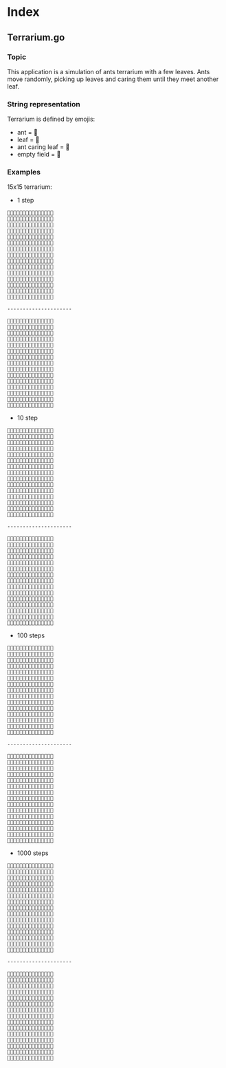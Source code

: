 # Index

## Terrarium.go

### Topic
This application is a simulation of ants terrarium with a few leaves.
Ants move randomly, picking up leaves and caring them until they meet another leaf.

### String representation
Terrarium is defined by emojis:
* ant = 🐜
* leaf = 🍃
* ant caring leaf = 🐞
* empty field = 🔲

### Examples

15x15 terrarium:
* 1 step
```text
🐜🔲🔲🔲🔲🔲🔲🔲🔲🔲🐜🔲🔲🔲🍃
🔲🍃🔲🔲🔲🔲🔲🔲🍃🔲🔲🔲🔲🔲🔲
🔲🔲🔲🔲🔲🔲🔲🔲🔲🔲🔲🔲🔲🔲🔲
🐜🔲🔲🐜🔲🔲🔲🔲🍃🔲🔲🔲🔲🔲🔲
🔲🍃🔲🔲🔲🔲🔲🔲🔲🔲🔲🔲🔲🔲🔲
🔲🔲🔲🔲🔲🔲🔲🔲🔲🔲🔲🔲🔲🔲🔲
🔲🔲🔲🔲🔲🔲🔲🔲🔲🔲🔲🔲🔲🔲🔲
🔲🔲🔲🔲🔲🔲🔲🐜🔲🔲🔲🔲🔲🔲🔲
🔲🔲🔲🔲🔲🔲🔲🔲🍃🔲🔲🔲🍃🔲🔲
🔲🔲🔲🍃🔲🔲🔲🔲🔲🔲🔲🔲🔲🔲🔲
🍃🔲🔲🔲🔲🔲🔲🐜🔲🔲🐜🔲🔲🔲🔲
🔲🔲🔲🔲🔲🔲🔲🔲🔲🔲🔲🔲🔲🔲🔲
🔲🔲🔲🔲🔲🔲🔲🔲🍃🔲🔲🔲🔲🔲🔲
🔲🔲🔲🔲🔲🔲🔲🔲🔲🔲🔲🔲🔲🔲🔲
🔲🔲🔲🔲🔲🔲🔲🔲🔲🔲🔲🔲🔲🔲🔲

---------------------

🔲🔲🔲🔲🔲🔲🔲🔲🔲🔲🔲🔲🔲🔲🍃
🔲🐞🔲🔲🔲🔲🔲🔲🍃🔲🔲🐜🔲🔲🔲
🔲🔲🔲🔲🔲🔲🔲🔲🔲🔲🔲🔲🔲🔲🔲
🔲🔲🔲🔲🔲🔲🔲🔲🍃🔲🔲🔲🔲🔲🔲
🔲🐞🔲🔲🐜🔲🔲🔲🔲🔲🔲🔲🔲🔲🔲
🔲🔲🔲🔲🔲🔲🔲🔲🔲🔲🔲🔲🔲🔲🔲
🔲🔲🔲🔲🔲🔲🔲🔲🔲🔲🔲🔲🔲🔲🔲
🔲🔲🔲🔲🔲🔲🔲🔲🔲🔲🔲🔲🔲🔲🔲
🔲🔲🔲🔲🔲🔲🔲🔲🐞🔲🔲🔲🍃🔲🔲
🔲🔲🔲🍃🔲🔲🔲🔲🔲🔲🔲🔲🔲🔲🔲
🍃🔲🔲🔲🔲🔲🔲🔲🔲🔲🔲🔲🔲🔲🔲
🔲🔲🔲🔲🔲🔲🔲🔲🐜🔲🔲🐜🔲🔲🔲
🔲🔲🔲🔲🔲🔲🔲🔲🍃🔲🔲🔲🔲🔲🔲
🔲🔲🔲🔲🔲🔲🔲🔲🔲🔲🔲🔲🔲🔲🔲
🔲🔲🔲🔲🔲🔲🔲🔲🔲🔲🔲🔲🔲🔲🔲
```

* 10 step
```text
🍃🔲🔲🔲🔲🔲🔲🔲🍃🔲🔲🔲🔲🔲🔲
🔲🔲🔲🔲🔲🔲🔲🔲🔲🔲🔲🔲🔲🔲🔲
🍃🔲🐜🔲🔲🔲🔲🔲🔲🔲🍃🔲🔲🔲🔲
🔲🔲🔲🔲🔲🔲🔲🔲🔲🔲🔲🔲🔲🔲🔲
🔲🔲🔲🔲🐜🔲🔲🔲🔲🔲🔲🔲🔲🔲🔲
🔲🔲🔲🔲🔲🔲🔲🔲🔲🔲🔲🔲🔲🔲🔲
🔲🔲🔲🔲🔲🔲🐜🔲🔲🔲🔲🔲🔲🔲🔲
🔲🔲🔲🔲🔲🔲🔲🍃🔲🔲🔲🍃🔲🔲🔲
🔲🔲🔲🔲🔲🔲🔲🐜🍃🔲🔲🔲🔲🍃🔲
🔲🔲🔲🔲🔲🔲🔲🔲🔲🔲🔲🔲🔲🔲🔲
🔲🔲🔲🔲🍃🔲🔲🔲🔲🔲🔲🔲🔲🔲🔲
🔲🔲🔲🔲🔲🔲🔲🔲🔲🔲🔲🔲🔲🔲🔲
🔲🔲🔲🔲🔲🔲🔲🔲🔲🔲🔲🔲🐜🔲🔲
🔲🔲🔲🔲🔲🔲🔲🔲🔲🔲🔲🔲🐜🍃🔲
🔲🔲🔲🔲🔲🔲🔲🔲🔲🔲🔲🔲🔲🐜🔲

---------------------

🍃🔲🔲🔲🔲🔲🔲🔲🍃🔲🔲🔲🔲🔲🔲
🔲🔲🔲🔲🔲🔲🔲🔲🔲🔲🔲🔲🔲🔲🔲
🍃🔲🔲🔲🔲🔲🔲🔲🔲🔲🍃🔲🔲🔲🔲
🔲🔲🔲🔲🔲🔲🔲🔲🔲🔲🔲🔲🔲🔲🔲
🔲🔲🔲🔲🔲🔲🔲🔲🔲🔲🔲🔲🔲🔲🔲
🔲🔲🔲🔲🔲🐜🔲🔲🔲🔲🔲🔲🔲🔲🔲
🔲🔲🔲🔲🔲🔲🔲🔲🔲🔲🔲🔲🔲🔲🔲
🔲🔲🔲🔲🔲🔲🔲🐞🔲🔲🔲🍃🔲🔲🔲
🔲🔲🔲🔲🔲🔲🔲🔲🔲🔲🔲🔲🔲🍃🔲
🔲🔲🔲🔲🔲🔲🔲🔲🔲🔲🔲🔲🔲🔲🔲
🔲🔲🔲🔲🍃🔲🔲🔲🔲🐞🔲🔲🔲🔲🔲
🔲🔲🔲🔲🔲🔲🔲🔲🔲🔲🐜🔲🔲🔲🔲
🔲🔲🔲🔲🔲🔲🔲🔲🔲🔲🔲🔲🔲🐜🔲
🔲🔲🔲🔲🔲🔲🔲🔲🔲🔲🔲🔲🔲🔲🔲
🔲🔲🔲🔲🔲🔲🔲🔲🔲🔲🔲🔲🔲🐜🐞
```

* 100 steps
```text
🐜🔲🔲🔲🔲🔲🔲🔲🔲🔲🔲🔲🔲🔲🔲
🔲🍃🔲🔲🔲🔲🐜🔲🔲🔲🔲🔲🔲🔲🔲
🔲🔲🍃🔲🔲🔲🔲🍃🔲🔲🔲🔲🔲🔲🍃
🔲🔲🍃🔲🔲🔲🔲🔲🔲🔲🔲🔲🔲🔲🔲
🔲🔲🔲🔲🔲🔲🔲🔲🔲🔲🔲🔲🔲🔲🔲
🔲🔲🔲🔲🔲🔲🐜🔲🔲🔲🔲🔲🔲🔲🔲
🔲🔲🔲🔲🔲🔲🍃🔲🔲🔲🔲🔲🔲🔲🍃
🔲🔲🔲🔲🔲🔲🔲🔲🔲🔲🔲🔲🔲🔲🔲
🔲🔲🔲🔲🔲🔲🍃🔲🔲🔲🔲🔲🔲🔲🔲
🔲🔲🔲🔲🔲🔲🔲🔲🔲🔲🔲🔲🔲🔲🔲
🐜🔲🔲🔲🔲🔲🔲🔲🔲🔲🍃🔲🔲🔲🔲
🔲🔲🔲🔲🔲🔲🔲🔲🔲🔲🔲🐜🔲🔲🔲
🔲🔲🔲🔲🔲🔲🔲🔲🔲🔲🔲🔲🐜🐜🔲
🔲🔲🔲🔲🔲🔲🔲🔲🔲🔲🔲🔲🔲🔲🔲
🔲🔲🔲🔲🔲🔲🔲🔲🔲🔲🍃🔲🔲🔲🔲

---------------------

🔲🔲🔲🔲🔲🔲🔲🔲🔲🔲🔲🔲🔲🔲🔲
🔲🍃🔲🔲🔲🔲🔲🔲🔲🔲🔲🔲🔲🔲🔲
🔲🔲🔲🔲🔲🔲🔲🔲🔲🔲🔲🔲🔲🔲🍃
🔲🔲🔲🔲🔲🔲🔲🔲🔲🔲🔲🔲🔲🔲🔲
🔲🔲🔲🔲🔲🔲🔲🔲🔲🔲🔲🔲🔲🔲🔲
🔲🔲🔲🔲🔲🔲🔲🔲🔲🔲🔲🔲🔲🔲🔲
🔲🔲🔲🔲🔲🔲🔲🔲🔲🔲🔲🔲🔲🔲🍃
🔲🔲🔲🔲🔲🔲🔲🔲🔲🔲🔲🔲🔲🔲🔲
🔲🔲🔲🔲🔲🔲🔲🔲🔲🔲🔲🔲🔲🔲🔲
🔲🔲🔲🔲🔲🔲🔲🔲🔲🔲🔲🔲🔲🔲🔲
🔲🔲🔲🔲🔲🔲🔲🔲🔲🔲🔲🔲🔲🔲🔲
🔲🔲🔲🔲🔲🔲🔲🔲🔲🔲🔲🔲🔲🔲🔲
🔲🔲🔲🔲🔲🔲🔲🔲🔲🔲🔲🐞🐞🔲🐞
🔲🔲🔲🔲🔲🔲🔲🔲🔲🔲🔲🔲🔲🐜🔲
🔲🔲🔲🔲🔲🔲🔲🔲🔲🔲🍃🔲🐞🐞🐞
```

* 1000 steps
```text
🐜🔲🔲🔲🔲🔲🔲🔲🔲🔲🔲🔲🐜🔲🔲
🔲🐜🔲🔲🔲🔲🔲🔲🔲🔲🔲🔲🔲🔲🔲
🔲🔲🍃🔲🔲🔲🔲🔲🔲🔲🐜🔲🔲🔲🔲
🔲🔲🍃🐜🔲🔲🔲🔲🔲🔲🔲🔲🔲🔲🔲
🔲🔲🔲🔲🔲🔲🔲🔲🔲🔲🔲🔲🔲🔲🔲
🔲🍃🔲🔲🔲🍃🔲🔲🔲🔲🔲🔲🔲🔲🔲
🔲🔲🔲🔲🔲🔲🍃🔲🍃🔲🔲🔲🔲🔲🔲
🔲🔲🔲🔲🔲🔲🔲🔲🔲🔲🔲🔲🔲🔲🔲
🔲🔲🔲🔲🔲🔲🔲🔲🍃🔲🔲🔲🔲🔲🔲
🔲🔲🔲🔲🔲🔲🔲🔲🔲🔲🔲🔲🔲🔲🔲
🔲🔲🔲🔲🔲🔲🔲🔲🔲🔲🐜🔲🔲🔲🔲
🔲🔲🔲🔲🔲🔲🔲🔲🔲🔲🔲🔲🔲🔲🔲
🔲🔲🍃🔲🔲🔲🔲🔲🔲🔲🔲🔲🍃🔲🔲
🔲🔲🔲🔲🔲🔲🔲🔲🔲🔲🔲🔲🔲🔲🔲
🔲🔲🔲🔲🔲🔲🍃🔲🔲🔲🔲🔲🔲🔲🐜

---------------------

🔲🔲🔲🔲🔲🔲🔲🔲🔲🔲🔲🔲🔲🔲🔲
🔲🔲🔲🔲🔲🔲🔲🔲🔲🔲🔲🔲🔲🔲🔲
🔲🔲🐞🔲🔲🔲🔲🔲🔲🔲🔲🔲🔲🔲🔲
🔲🔲🔲🔲🔲🔲🔲🔲🔲🔲🔲🔲🔲🔲🔲
🔲🔲🔲🔲🐞🐞🔲🔲🔲🔲🔲🔲🔲🔲🔲
🔲🍃🔲🔲🐞🐞🔲🔲🔲🔲🔲🔲🔲🔲🔲
🔲🔲🔲🔲🔲🔲🔲🔲🔲🔲🔲🔲🔲🔲🔲
🔲🔲🔲🔲🔲🔲🔲🐞🔲🔲🔲🔲🔲🔲🔲
🔲🔲🔲🔲🔲🔲🔲🔲🔲🔲🔲🔲🔲🔲🔲
🔲🔲🔲🔲🔲🔲🔲🔲🔲🐞🔲🔲🔲🔲🔲
🔲🔲🔲🔲🔲🔲🔲🔲🔲🔲🔲🔲🔲🔲🔲
🔲🔲🔲🔲🔲🔲🔲🔲🔲🔲🔲🔲🔲🔲🔲
🔲🔲🍃🔲🔲🔲🔲🔲🔲🔲🔲🔲🔲🔲🔲
🔲🔲🔲🔲🔲🔲🔲🔲🔲🔲🔲🔲🔲🔲🔲
🔲🔲🔲🔲🔲🔲🍃🔲🔲🔲🔲🔲🔲🔲🔲
```
